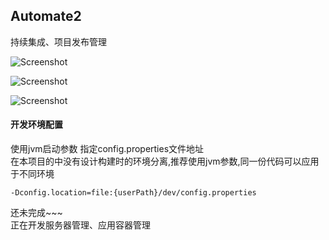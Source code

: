 ## Automate2
持续集成、项目发布管理

![Screenshot](http://automate.ink:8080/resources/images/1.png)

![Screenshot](http://automate.ink:8080/resources/images/2.png)

![Screenshot](http://automate.ink:8080/resources/images/3.png)

#### 开发环境配置
 使用jvm启动参数 指定config.properties文件地址  
 在本项目的中没有设计构建时的环境分离,推荐使用jvm参数,同一份代码可以应用于不同环境
~~~~
-Dconfig.location=file:{userPath}/dev/config.properties
~~~~

还未完成~~~  
正在开发服务器管理、应用容器管理